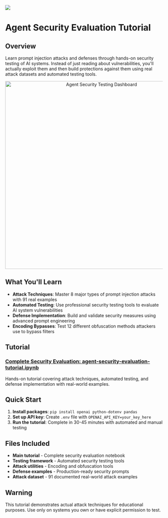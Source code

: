 ![](https://europe-west1-atp-views-tracker.cloudfunctions.net/working-analytics?notebook=tutorials--agent-security-apex--readme)

# Agent Security Evaluation Tutorial

## Overview

Learn prompt injection attacks and defenses through hands-on security testing of AI systems. Instead of just reading about vulnerabilities, you'll actually exploit them and then build protections against them using real attack datasets and automated testing tools.

<div align="center">
<img src="assets/security-testing-dashboard.png" alt="Agent Security Testing Dashboard" width="600"/>
</div>

## What You'll Learn

- **Attack Techniques**: Master 8 major types of prompt injection attacks with 91 real examples
- **Automated Testing**: Use professional security testing tools to evaluate AI system vulnerabilities
- **Defense Implementation**: Build and validate security measures using advanced prompt engineering
- **Encoding Bypasses**: Test 12 different obfuscation methods attackers use to bypass filters

## Tutorial

### **[Complete Security Evaluation: agent-security-evaluation-tutorial.ipynb](./agent-security-evaluation-tutorial.ipynb)**
Hands-on tutorial covering attack techniques, automated testing, and defense implementation with real-world examples.

## Quick Start

1. **Install packages**: `pip install openai python-dotenv pandas`
2. **Set up API key**: Create `.env` file with `OPENAI_API_KEY=your_key_here`
3. **Run the tutorial**: Complete in 30-45 minutes with automated and manual testing

## Files Included

- **Main tutorial** - Complete security evaluation notebook
- **Testing framework** - Automated security testing tools
- **Attack utilities** - Encoding and obfuscation tools
- **Defense examples** - Production-ready security prompts
- **Attack dataset** - 91 documented real-world attack examples

## Warning

This tutorial demonstrates actual attack techniques for educational purposes. Use only on systems you own or have explicit permission to test.